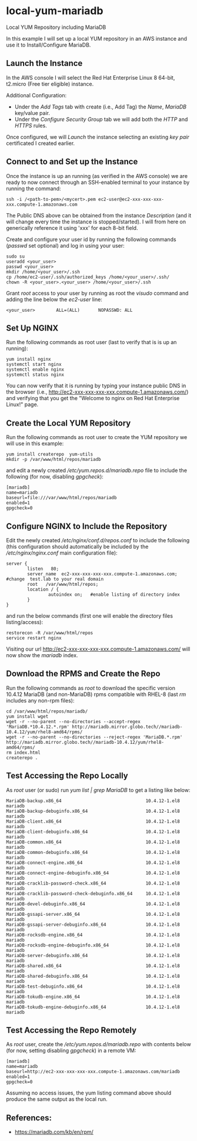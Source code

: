 # local-yum-mariadb
Local YUM Repository including MariaDB

In this example I will set up a local YUM repository in an AWS instance and use it to Install/Configure MariaDB.

## Launch the Instance

In the AWS console I will select the Red Hat Enterprise Linux 8 64-bit, t2.micro (Free tier eligible) instance. 

Additional Configuration:
* Under the _Add Tags_ tab with create (i.e., Add Tag) the _Name_, _MariaDB_ key/value pair.
* Under the _Configure Security Group_ tab we will add both the _HTTP_ and _HTTPS_ rules.

Once configured, we will _Launch_ the instance selecting an existing _key pair_ certificated I created earlier.

## Connect to and Set up the Instance

Once the instance is up an running (as verified in the AWS console) we are ready to now connect through an SSH-enabled terminal to your instance by running the command:

```
ssh -i /<path-to-pem>/<mycert>.pem ec2-user@ec2-xxx-xxx-xxx-xxx.compute-1.amazonaws.com
```

The Public DNS above can be obtained from the instance _Description_ (and it will change every time the instance is stopped/started). I will from here on generically reference it using 'xxx' for each 8-bit field.

Create and configure your user id by running the following commands (_passwd_ set optional) and log in using your user:

```
sudo su
useradd <your_user>
passwd <your_user>
mkdir /home/<your_user>/.ssh
cp /home/ec2-user/.ssh/authorized_keys /home/<your_user>/.ssh/
chown -R <your_user>.<your_user> /home/<your_user>/.ssh
```

Grant _root_ access to your user by running as root the _visudo_ command and adding the line below the _ec2-user_ line:
```
<your_user>        ALL=(ALL)       NOPASSWD: ALL
```

## Set Up NGINX

Run the following commands as root user (last to verify that is is up an running):

```
yum install nginx
systemctl start nginx
systemctl enable nginx
systemctl status nginx
```

You can now verify that it is running by typing your instance public DNS in the browser (i.e., http://ec2-xxx-xxx-xxx-xxx.compute-1.amazonaws.com/) and verifying that you get the "Welcome to nginx on Red Hat Enterprise Linux!" page.

## Create the Local YUM Repository

Run the following commands as root user to create the YUM repository we will use in this example:

```
yum install createrepo  yum-utils
mkdir -p /var/www/html/repos/mariadb
```

and edit a newly created _/etc/yum.repos.d/mariadb.repo_ file to include the following (for now, disabling _gpgcheck_):

```
[mariadb]
name=mariadb
baseurl=file:///var/www/html/repos/mariadb
enabled=1
gpgcheck=0
```

## Configure NGINX to Include the Repository

Edit the newly created _/etc/nginx/conf.d/repos.conf_ to include the following (this configuration should automatically be included by the _/etc/nginx/nginx.conf_ main configuration file):

```
server {
        listen   80;
        server_name  ec2-xxx-xxx-xxx-xxx.compute-1.amazonaws.com; #change  test.lab to your real domain
        root   /var/www/html/repos;
        location / {
                autoindex on;   #enable listing of directory index
        }
}
```

and run the below commands (first one will enable the directory files listing/access):
```
restorecon -R /var/www/html/repos
service restart nginx
```

Visiting our url http://ec2-xxx-xxx-xxx-xxx.compute-1.amazonaws.com/ will now show the _mariadb_ index.

## Download the RPMS and Create the Repo

Run the following commands as _root_ to download the specific version 10.4.12 MariaDB (and non-MariaDB) rpms compatible with RHEL-8 (last _rm_ includes any non-rpm files):

```
cd /var/www/html/repos/mariadb/
yum install wget
wget -r --no-parent --no-directories --accept-regex 'MariaDB.*10.4.12.*.rpm' http://mariadb.mirror.globo.tech//mariadb-10.4.12/yum/rhel8-amd64/rpms/
wget -r --no-parent --no-directories --reject-regex 'MariaDB.*.rpm' http://mariadb.mirror.globo.tech//mariadb-10.4.12/yum/rhel8-amd64/rpms/
rm index.html
createrepo .
```

## Test Accessing the Repo Locally

As _root_ user (or sudo) run _yum list | grep MariaDB_ to get a listing like below:

```
MariaDB-backup.x86_64                                10.4.12-1.el8                                     mariadb                         
MariaDB-backup-debuginfo.x86_64                      10.4.12-1.el8                                     mariadb                         
MariaDB-client.x86_64                                10.4.12-1.el8                                     mariadb                         
MariaDB-client-debuginfo.x86_64                      10.4.12-1.el8                                     mariadb                         
MariaDB-common.x86_64                                10.4.12-1.el8                                     mariadb                         
MariaDB-common-debuginfo.x86_64                      10.4.12-1.el8                                     mariadb                         
MariaDB-connect-engine.x86_64                        10.4.12-1.el8                                     mariadb                         
MariaDB-connect-engine-debuginfo.x86_64              10.4.12-1.el8                                     mariadb                         
MariaDB-cracklib-password-check.x86_64               10.4.12-1.el8                                     mariadb                         
MariaDB-cracklib-password-check-debuginfo.x86_64     10.4.12-1.el8                                     mariadb                         
MariaDB-devel-debuginfo.x86_64                       10.4.12-1.el8                                     mariadb                         
MariaDB-gssapi-server.x86_64                         10.4.12-1.el8                                     mariadb                         
MariaDB-gssapi-server-debuginfo.x86_64               10.4.12-1.el8                                     mariadb                         
MariaDB-rocksdb-engine.x86_64                        10.4.12-1.el8                                     mariadb                         
MariaDB-rocksdb-engine-debuginfo.x86_64              10.4.12-1.el8                                     mariadb                         
MariaDB-server-debuginfo.x86_64                      10.4.12-1.el8                                     mariadb                         
MariaDB-shared.x86_64                                10.4.12-1.el8                                     mariadb                         
MariaDB-shared-debuginfo.x86_64                      10.4.12-1.el8                                     mariadb                         
MariaDB-test-debuginfo.x86_64                        10.4.12-1.el8                                     mariadb                         
MariaDB-tokudb-engine.x86_64                         10.4.12-1.el8                                     mariadb                         
MariaDB-tokudb-engine-debuginfo.x86_64               10.4.12-1.el8                                     mariadb
```

## Test Accessing the Repo Remotely

As _root_ user, create the _/etc/yum.repos.d/mariadb.repo_ with contents below (for now, setting disabling _gpgcheck_) in a remote VM:
```
[mariadb]
name=mariadb
baseurl=http://ec2-xxx-xxx-xxx-xxx.compute-1.amazonaws.com/mariadb
enabled=1
gpgcheck=0
```

Assuming no access issues, the yum listing command above should produce the same output as the local run.


## References:

* https://mariadb.com/kb/en/rpm/
